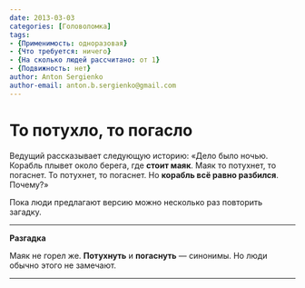 ```yaml
---
date: 2013-03-03
categories: [Головоломка]
tags:
- {Применимость: одноразовая}
- {Что требуется: ничего}
- {На сколько людей рассчитано: от 1}
- {Подвижность: нет}
author: Anton Sergienko
author-email: anton.b.sergienko@gmail.com
---
```


# То потухло, то погасло

Ведущий рассказывает следующую историю: «Дело было ночью. Корабль плывет около берега, где **стоит маяк**. Маяк то потухнет, то погаснет. То потухнет, то погаснет. Но **корабль всё равно разбился**. Почему?»

Пока люди предлагают версию можно несколько раз повторить загадку.

---

**Разгадка** <!-- !details -->

Маяк не горел же. **Потухнуть** и **погаснуть** — синонимы. Но люди обычно этого не замечают.

---
